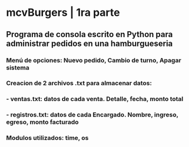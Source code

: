# mcvBurgers | 1ra parte
## Programa de consola escrito en Python para administrar pedidos en una hamburgueseria
### Menú de opciones: Nuevo pedido, Cambio de turno, Apagar sistema
### Creacion de 2 archivos .txt para almacenar datos:
###   - ventas.txt:    datos de cada venta. Detalle, fecha, monto total
###   - registros.txt:   datos de cada Encargado. Nombre, ingreso, egreso, monto facturado  
### Modulos utilizados: time, os

